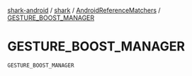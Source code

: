 [shark-android](../../index.md) / [shark](../index.md) / [AndroidReferenceMatchers](index.md) / [GESTURE_BOOST_MANAGER](./-g-e-s-t-u-r-e_-b-o-o-s-t_-m-a-n-a-g-e-r.md)

# GESTURE_BOOST_MANAGER

`GESTURE_BOOST_MANAGER`